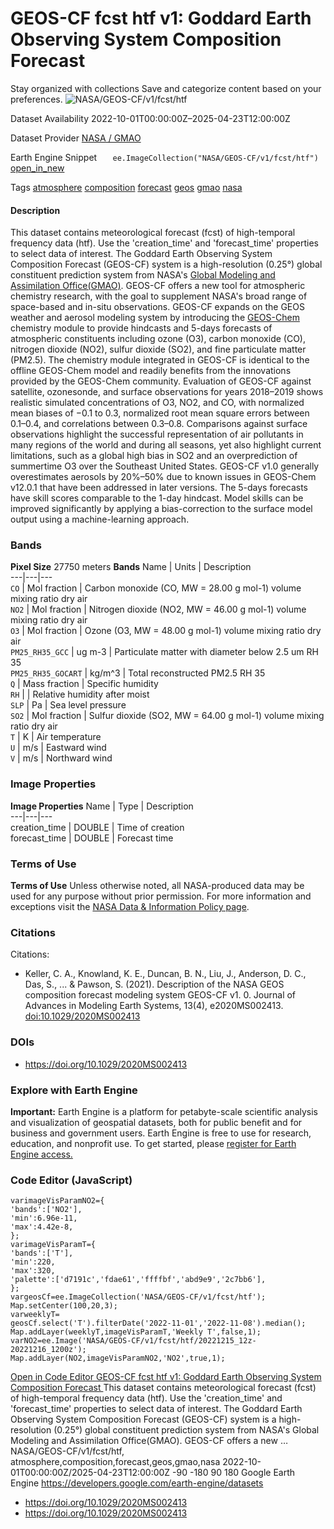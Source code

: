 
#  GEOS-CF fcst htf v1: Goddard Earth Observing System Composition Forecast 
Stay organized with collections  Save and categorize content based on your preferences. 
![NASA/GEOS-CF/v1/fcst/htf](https://developers.google.com/earth-engine/datasets/images/NASA/NASA_GEOS-CF_v1_fcst_htf_sample.png) 

Dataset Availability
    2022-10-01T00:00:00Z–2025-04-23T12:00:00Z 

Dataset Provider
     [ NASA / GMAO ](https://gmao.gsfc.nasa.gov/weather_prediction/GEOS-CF/) 

Earth Engine Snippet
     `    ee.ImageCollection("NASA/GEOS-CF/v1/fcst/htf")   ` [ open_in_new ](https://code.earthengine.google.com/?scriptPath=Examples:Datasets/NASA/NASA_GEOS-CF_v1_fcst_htf) 

Tags
     [atmosphere](https://developers.google.com/earth-engine/datasets/tags/atmosphere) [composition](https://developers.google.com/earth-engine/datasets/tags/composition) [forecast](https://developers.google.com/earth-engine/datasets/tags/forecast) [geos](https://developers.google.com/earth-engine/datasets/tags/geos) [gmao](https://developers.google.com/earth-engine/datasets/tags/gmao) [nasa](https://developers.google.com/earth-engine/datasets/tags/nasa)
#### Description
This dataset contains meteorological forecast (fcst) of high-temporal frequency data (htf). Use the 'creation_time' and 'forecast_time' properties to select data of interest. The Goddard Earth Observing System Composition Forecast (GEOS-CF) system is a high-resolution (0.25°) global constituent prediction system from NASA's [Global Modeling and Assimilation Office(GMAO)](https://gmao.gsfc.nasa.gov/).
GEOS-CF offers a new tool for atmospheric chemistry research, with the goal to supplement NASA's broad range of space-based and in-situ observations. GEOS-CF expands on the GEOS weather and aerosol modeling system by introducing the [GEOS-Chem](http://wiki.seas.harvard.edu/geos-chem/) chemistry module to provide hindcasts and 5-days forecasts of atmospheric constituents including ozone (O3), carbon monoxide (CO), nitrogen dioxide (NO2), sulfur dioxide (SO2), and fine particulate matter (PM2.5). The chemistry module integrated in GEOS-CF is identical to the offline GEOS-Chem model and readily benefits from the innovations provided by the GEOS-Chem community.
Evaluation of GEOS-CF against satellite, ozonesonde, and surface observations for years 2018–2019 shows realistic simulated concentrations of O3, NO2, and CO, with normalized mean biases of −0.1 to 0.3, normalized root mean square errors between 0.1–0.4, and correlations between 0.3–0.8. Comparisons against surface observations highlight the successful representation of air pollutants in many regions of the world and during all seasons, yet also highlight current limitations, such as a global high bias in SO2 and an overprediction of summertime O3 over the Southeast United States.
GEOS-CF v1.0 generally overestimates aerosols by 20%–50% due to known issues in GEOS-Chem v12.0.1 that have been addressed in later versions. The 5-days forecasts have skill scores comparable to the 1-day hindcast. Model skills can be improved significantly by applying a bias-correction to the surface model output using a machine-learning approach.
### Bands
**Pixel Size** 27750 meters 
**Bands**
Name | Units | Description  
---|---|---  
`CO` | Mol fraction | Carbon monoxide (CO, MW = 28.00 g mol-1) volume mixing ratio dry air  
`NO2` | Mol fraction | Nitrogen dioxide (NO2, MW = 46.00 g mol-1) volume mixing ratio dry air  
`O3` | Mol fraction | Ozone (O3, MW = 48.00 g mol-1) volume mixing ratio dry air  
`PM25_RH35_GCC` | ug m-3 | Particulate matter with diameter below 2.5 um RH 35  
`PM25_RH35_GOCART` | kg/m^3 | Total reconstructed PM2.5 RH 35  
`Q` | Mass fraction | Specific humidity  
`RH` |  | Relative humidity after moist  
`SLP` | Pa | Sea level pressure  
`SO2` | Mol fraction | Sulfur dioxide (SO2, MW = 64.00 g mol-1) volume mixing ratio dry air  
`T` | K | Air temperature  
`U` | m/s | Eastward wind  
`V` | m/s | Northward wind  
### Image Properties
**Image Properties**
Name | Type | Description  
---|---|---  
creation_time | DOUBLE | Time of creation  
forecast_time | DOUBLE | Forecast time  
### Terms of Use
**Terms of Use**
Unless otherwise noted, all NASA-produced data may be used for any purpose without prior permission. For more information and exceptions visit the [NASA Data & Information Policy page](https://earthdata.nasa.gov/collaborate/open-data-services-and-software/data-information-policy).
### Citations
Citations:
  * Keller, C. A., Knowland, K. E., Duncan, B. N., Liu, J., Anderson, D. C., Das, S., ... & Pawson, S. (2021). Description of the NASA GEOS composition forecast modeling system GEOS-CF v1. 0. Journal of Advances in Modeling Earth Systems, 13(4), e2020MS002413. [doi:10.1029/2020MS002413](https://doi.org/10.1029/2020MS002413)


### DOIs
  * [ https://doi.org/10.1029/2020MS002413 ](https://doi.org/10.1029/2020MS002413)


### Explore with Earth Engine
**Important:** Earth Engine is a platform for petabyte-scale scientific analysis and visualization of geospatial datasets, both for public benefit and for business and government users. Earth Engine is free to use for research, education, and nonprofit use. To get started, please [register for Earth Engine access.](https://console.cloud.google.com/earth-engine)
### Code Editor (JavaScript)
```
varimageVisParamNO2={
'bands':['NO2'],
'min':6.96e-11,
'max':4.42e-8,
};
varimageVisParamT={
'bands':['T'],
'min':220,
'max':320,
'palette':['d7191c','fdae61','ffffbf','abd9e9','2c7bb6'],
};
vargeosCf=ee.ImageCollection('NASA/GEOS-CF/v1/fcst/htf');
Map.setCenter(100,20,3);
varweeklyT=
geosCf.select('T').filterDate('2022-11-01','2022-11-08').median();
Map.addLayer(weeklyT,imageVisParamT,'Weekly T',false,1);
varNO2=ee.Image('NASA/GEOS-CF/v1/fcst/htf/20221215_12z-20221216_1200z');
Map.addLayer(NO2,imageVisParamNO2,'NO2',true,1);
```
[ Open in Code Editor ](https://code.earthengine.google.com/?scriptPath=Examples:Datasets/NASA/NASA_GEOS-CF_v1_fcst_htf)
[ GEOS-CF fcst htf v1: Goddard Earth Observing System Composition Forecast ](https://developers.google.com/earth-engine/datasets/catalog/NASA_GEOS-CF_v1_fcst_htf)
This dataset contains meteorological forecast (fcst) of high-temporal frequency data (htf). Use the 'creation_time' and 'forecast_time' properties to select data of interest. The Goddard Earth Observing System Composition Forecast (GEOS-CF) system is a high-resolution (0.25°) global constituent prediction system from NASA's Global Modeling and Assimilation Office(GMAO). GEOS-CF offers a new …
NASA/GEOS-CF/v1/fcst/htf, atmosphere,composition,forecast,geos,gmao,nasa 
2022-10-01T00:00:00Z/2025-04-23T12:00:00Z
-90 -180 90 180 
Google Earth Engine
https://developers.google.com/earth-engine/datasets
  * [ https://doi.org/10.1029/2020MS002413 ](https://doi.org/https://gmao.gsfc.nasa.gov/weather_prediction/GEOS-CF/)
  * [ https://doi.org/10.1029/2020MS002413 ](https://doi.org/https://developers.google.com/earth-engine/datasets/catalog/NASA_GEOS-CF_v1_fcst_htf)


